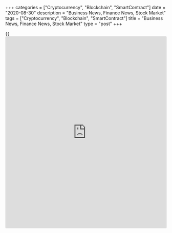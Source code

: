 +++
categories = ["Cryptocurrency", "Blockchain", "SmartContract"]
date = "2020-08-30"
description = "Business News, Finance News, Stock Market"
tags = ["Cryptocurrency", "Blockchain", "SmartContract"]
title = "Business News, Finance News, Stock Market"
type = "post"
+++

{{<iframe id="large-banner" src="https://www.bounty.group/#slide=22.0" width="100%" height="600" scrolling="no" style="border: 0px solid rgb(216, 221, 230); border-radius: 3px;">}}

![walmart aug28][1]

Walmart Inc. said it is in talks with Microsoft Corp. for the U.S.
business of Chinese video-sharing app TikTok, which is facing a ban by
U.S. President Donald Trump. With its move, the retail giant hopes to
use the highly popular mobile app's integrated e-commerce and
advertising capabilities to reach its own omnichannel customers.

[Read More][2]

   1. cdn.rtt[news](https://www.letsplayfx.com/blog/forex-news-website/).com/articleimages/ustopstories/2020/august/walmart-aug28.jpg (walmart aug28)
   2. www.rtt[news](https://www.letsplayfx.com/blog/forex-news-website/).com/list/mergers.aspx